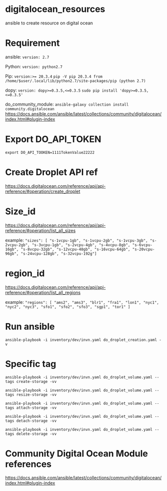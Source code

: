 # digitalocean_resources
ansible to create resource on digital ocean

# Requirement
ansible:
    `version: 2.7`

Python:
 `version: python2.7`
 
 Pip:
   `version:>= 20.3.4`
   `pip -V
    pip 20.3.4 from /home/$user/.local/lib/python2.7/site-packages/pip (python 2.7)`
 
 dopy: 
  `version: dopy>=0.3.5,<=0.3.5`
      `sudo pip install 'dopy>=0.3.5,<=0.3.5'` 

do_community_module:
   `ansible-galaxy collection install community.digitalocean`
   https://docs.ansible.com/ansible/latest/collections/community/digitalocean/index.html#plugin-index

# Export DO_API_TOKEN 
   `export DO_API_TOOKEN=1111TokenValue22222`

# Create Droplet API ref
https://docs.digitalocean.com/reference/api/api-reference/#operation/create_droplet

# Size_id
https://docs.digitalocean.com/reference/api/api-reference/#operation/list_all_sizes 

example:
`"sizes": [
    "s-1vcpu-1gb",
    "s-1vcpu-2gb",
    "s-1vcpu-3gb",
    "s-2vcpu-2gb",
    "s-3vcpu-1gb",
    "s-2vcpu-4gb",
    "s-4vcpu-8gb",
    "s-6vcpu-16gb",
    "s-8vcpu-32gb",
    "s-12vcpu-48gb",
    "s-16vcpu-64gb",
    "s-20vcpu-96gb",
    "s-24vcpu-128gb",
    "s-32vcpu-192g"]`

# region_id
https://docs.digitalocean.com/reference/api/api-reference/#operation/list_all_regions 

example: 
   `"regions": [
    "ams2",
    "ams3",
    "blr1",
    "fra1",
    "lon1",
    "nyc1",
    "nyc2",
    "nyc3",
    "sfo1",
    "sfo2",
    "sfo3",
    "sgp1",
    "tor1"
]  `


# Run ansible
`ansible-playbook -i inventory/dev/invn.yaml do_droplet_creation.yaml -v`

# Specific tag
`ansible-playbook -i inventory/dev/invn.yaml do_droplet_volume.yaml --tags create-storage -vv`

`ansible-playbook -i inventory/dev/invn.yaml do_droplet_volume.yaml --tags resize-storage -vv`

`ansible-playbook -i inventory/dev/invn.yaml do_droplet_volume.yaml --tags attach-storage -vv`

`ansible-playbook -i inventory/dev/invn.yaml do_droplet_volume.yaml --tags detach-storage -vv`

`ansible-playbook -i inventory/dev/invn.yaml do_droplet_volume.yaml --tags delete-storage -vv`

# Community Digital Ocean Module references

https://docs.ansible.com/ansible/latest/collections/community/digitalocean/index.html#plugin-index

